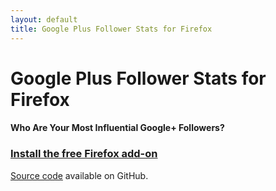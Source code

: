 ```yaml
---
layout: default
title: Google Plus Follower Stats for Firefox
---
```


# Google Plus Follower Stats for Firefox

#### Who Are Your Most Influential Google+ Followers?

<div class="g-page" data-width="380"
     data-href="//plus.google.com/108482122724716372904"
     data-layout="landscape" data-rel="publisher"></div>

### [Install the free Firefox add-on](https://addons.mozilla.org/en-US/firefox/addon/google-plus-follower-stats/) ###

[Source code](https://github.com/vannitotaro/gpfs-firefox)
available on GitHub.

<div class="g-post" data-href="//plus.google.com/113250814961864918365/posts/Hxdhw9y9qu9"></div>

<div class="g-post" data-href="//plus.google.com/113250814961864918365/posts/NobiVcpdpU3"></div>

